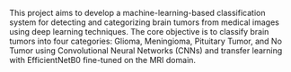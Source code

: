 This project aims to develop a machine-learning-based classification system for detecting and categorizing brain tumors from medical images using deep learning techniques.
The core objective is to classify brain tumors into four categories: Glioma, Meningioma, Pituitary Tumor, and No Tumor using Convolutional Neural Networks (CNNs) and transfer learning with EfficientNetB0 fine-tuned on the MRI domain.
